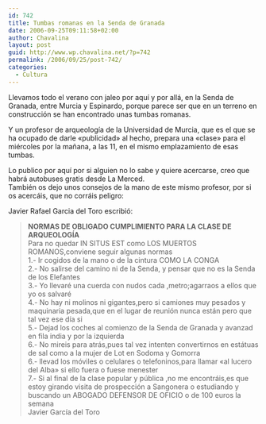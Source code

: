```yaml
---
id: 742
title: Tumbas romanas en la Senda de Granada
date: 2006-09-25T09:11:58+02:00
author: Chavalina
layout: post
guid: http://www.wp.chavalina.net/?p=742
permalink: /2006/09/25/post-742/
categories:
  - Cultura
---
```

Llevamos todo el verano con jaleo por aqu&iacute; y por allá, en la Senda de Granada, entre Murcia y Espinardo, porque parece ser que en un terreno en construcci&oacute;n se han encontrado unas tumbas romanas.

Y un profesor de arqueolog&iacute;a de la Universidad de Murcia, que es el que se ha ocupado de darle «publicidad» al hecho, prepara una «clase» para el miércoles por la ma&ntilde;ana, a las 11, en el mismo emplazamiento de esas tumbas.

Lo publico por aqu&iacute; por si alguien no lo sabe y quiere acercarse, creo que habrá autobuses gratis desde La Merced.  
También os dejo unos consejos de la mano de este mismo profesor, por si os acercáis, que no corráis peligro:

Javier Rafael Garcia del Toro escribi&oacute;:

> **NORMAS DE OBLIGADO CUMPLIMIENTO PARA LA CLASE DE ARQUEOLOG&Iacute;A**  
> Para no quedar IN SITUS EST como LOS MUERTOS ROMANOS,conviene seguir algunas normas  
> 1.- Ir cogidos de la mano o de la cintura COMO LA CONGA  
> 2.- No salirse del camino ni de la Senda, y pensar que no es la Senda de los Elefantes  
> 3.- Yo llevaré una cuerda con nudos cada ,metro;agarraos a ellos que yo os salvaré  
> 4.- No hay ni molinos ni gigantes,pero si camiones muy pesados y maquinaria pesada,que en el lugar de reuni&oacute;n nunca están pero que tal vez ese d&iacute;a si  
> 5.- Dejad los coches al comienzo de la Senda de Granada y avanzad en fila india y por la izquierda  
> 6.- No mireis para atrás,pues tal vez intenten convertirnos en estátuas de sal como a la mujer de Lot en Sodoma y Gomorra  
> 6.- llevad los m&oacute;viles o celulares o telefoninos,para llamar «al lucero del Alba» si ello fuera o fuese menester  
> 7.- Si al final de la clase popular y p&uacute;blica ,no me encontráis,es que estoy girando visita de prospecci&oacute;n a Sangonera o estudiando y buscando un ABOGADO DEFENSOR DE OFICIO o de 100 euros la semana  
> Javier Garc&iacute;a del Toro